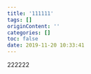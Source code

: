 ```yaml
---
title: '111111'
tags: []
originContent: ''
categories: []
toc: false
date: 2019-11-20 10:33:41
---
```


222222